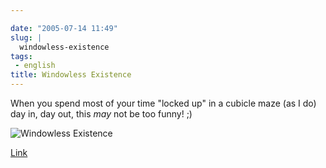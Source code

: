 ```yaml
---

date: "2005-07-14 11:49"
slug: |
  windowless-existence
tags:
 - english
title: Windowless Existence
---
```


When you spend most of your time "locked up" in a cubicle maze (as I do)
day in, day out, this *may* not be too funny! ;)

![Windowless
Existence](http://www.phdcomics.com/comics/archive/phd071405s.gif)

[Link](http://www.phdcomics.com/comics/archive.php?comicid=604)
